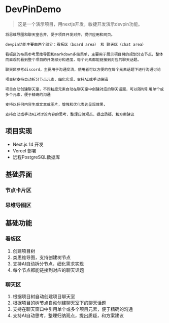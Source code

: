 # DevPinDemo
> 这是一个演示项目，用nextjs开发，敏捷开发演示devpin功能。

```
将思维导图和聊天室合并，便于项目开发对齐。提供应用和网页。

devpin功能主要由两个部分：看板区（board area） 和 聊天区（chat area）

看板区的布局参考思维导图和markdown多级菜单，主要用于展示项目树的规划分支节点，整体而直观的看到整个项目的开发部分和进度，每个元素都能链接到对应的聊天话题。

聊天区参考discord，主要用于沟通交流，使用者可以方便的在每个元素话题下进行沟通讨论

项目树支持自动拆分节点元素，细化实现，支持AI或手动编辑

项目自动创建聊天室，不同粒度元素自动在聊天室中创建对应的聊天话题，可以随时引用单个或多个元素，便于精确的沟通

支持以任何内容生成文本或图片，增强和优化表达呈现效果，

支持自动或手动AI对讨论内容的思考，整理归纳观点，提出质疑，和方案建议
```

## 项目实现
- Next.js 14 开发
- Vercel 部署
- 远程PostgreSQL数据库



## 基础界面

### 节点卡片区

### 思维导图区


## 基础功能

###  看板区
1. 创建项目树
2. 类思维导图，支持创建树节点
3. 支持AI自动拆分节点，细化需求实现
4. 每个节点都能链接到对应的聊天话题

### 聊天区
1. 根据项目树自动创建项目聊天室
2. 根据项目的树节点自动创建聊天室下的聊天话题
3. 支持在聊天窗口中引用单个或多个项目元素，便于精确的沟通
4. 支持AI自动思考，整理归纳观点，提出质疑，和方案建议
